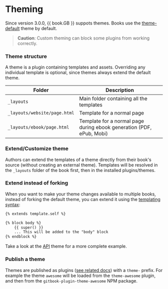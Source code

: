 # Theming

Since version 3.0.0, {{ book.GB }} suppots themes. Books use the [theme-default](https://github.com/GitbookIO/theme-default) theme by default.

> **Caution**: Custom theming can block some plugins from working correctly.

### Theme structure

A theme is a plugin containing templates and assets. Overriding any individual template is optional, since themes always extend the default theme.

| Folder | Description |
| -------- | ----------- |
| `_layouts` | Main folder containing all the templates |
| `_layouts/website/page.html` | Template for a normal page |
| `_layouts/ebook/page.html` | Template for a normal page during ebook generation (PDF, ePub, Mobi) |


### Extend/Customize theme

Authors can extend the templates of a theme directly from their book's source (without creating an external theme). Templates will be resolved in the `_layouts` folder of the book first, then in the installed plugins/themes.

### Extend instead of forking

When you want to make your theme changes available to multiple books, instead of forking the default theme, you can extend it using the [templating syntax](../templating/README.md):

```html
{% extends template.self %}

{% block body %}
    {{ super() }}
    ... This will be added to the "body" block
{% endblock %}
```

Take a look at the [API](https://github.com/GitbookIO/theme-api) theme for a more complete example.

### Publish a theme

Themes are published as plugins ([see related docs](../plugins/dev/publish.md)) with a `theme-` prefix. For example the theme `awesome` will be loaded from the `theme-awesome` plugin, and then from the `gitbook-plugin-theme-awesome` NPM package.
